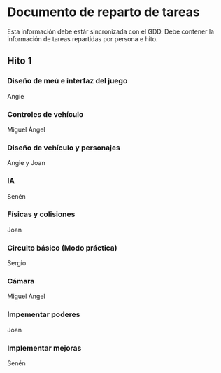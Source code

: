 # Documento de reparto de tareas
Esta información debe estár sincronizada con el GDD. Debe contener la información de tareas repartidas por persona e hito.

## Hito 1

### Diseño de meú e interfaz del juego
Angie

### Controles de vehículo
Miguel Ángel

### Diseño de vehículo y personajes 
Angie y Joan

### IA
Senén 

### Físicas y colisiones
Joan

### Circuito básico (Modo práctica)
Sergio

### Cámara 
Miguel Ángel

### Impementar poderes
Joan

### Implementar mejoras
Senén
